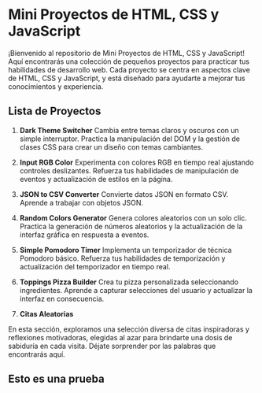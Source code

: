 # Mini Proyectos de HTML, CSS y JavaScript

¡Bienvenido al repositorio de Mini Proyectos de HTML, CSS y JavaScript! Aquí encontrarás una colección de pequeños proyectos para practicar tus habilidades de desarrollo web. Cada proyecto se centra en aspectos clave de HTML, CSS y JavaScript, y está diseñado para ayudarte a mejorar tus conocimientos y experiencia.

## Lista de Proyectos

1. **Dark Theme Switcher**
   Cambia entre temas claros y oscuros con un simple interruptor. Practica la manipulación del DOM y la gestión de clases CSS para crear un diseño con temas cambiantes.

2. **Input RGB Color**
   Experimenta con colores RGB en tiempo real ajustando controles deslizantes. Refuerza tus habilidades de manipulación de eventos y actualización de estilos en la página.

3. **JSON to CSV Converter**
   Convierte datos JSON en formato CSV. Aprende a trabajar con objetos JSON.

4. **Random Colors Generator**
   Genera colores aleatorios con un solo clic. Practica la generación de números aleatorios y la actualización de la interfaz gráfica en respuesta a eventos.

5. **Simple Pomodoro Timer**
   Implementa un temporizador de técnica Pomodoro básico. Refuerza tus habilidades de temporización y actualización del temporizador en tiempo real.

6. **Toppings Pizza Builder**
   Crea tu pizza personalizada seleccionando ingredientes. Aprende a capturar selecciones del usuario y actualizar la interfaz en consecuencia.

 7. **Citas Aleatorias**

   En esta sección, exploramos una selección diversa de citas inspiradoras y reflexiones motivadoras, elegidas al azar para brindarte una dosis de sabiduría en cada visita. Déjate sorprender por las palabras que encontrarás aquí.

## Esto es una prueba